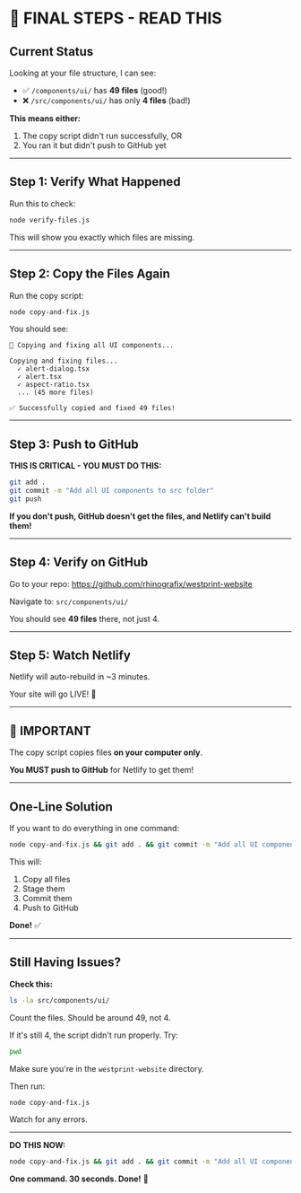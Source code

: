 # 🎯 FINAL STEPS - READ THIS

## Current Status

Looking at your file structure, I can see:

- ✅ `/components/ui/` has **49 files** (good!)
- ❌ `/src/components/ui/` has only **4 files** (bad!)

**This means either:**
1. The copy script didn't run successfully, OR
2. You ran it but didn't push to GitHub yet

---

## Step 1: Verify What Happened

Run this to check:

```bash
node verify-files.js
```

This will show you exactly which files are missing.

---

## Step 2: Copy the Files Again

Run the copy script:

```bash
node copy-and-fix.js
```

You should see:

```
🚀 Copying and fixing all UI components...

Copying and fixing files...
  ✓ alert-dialog.tsx
  ✓ alert.tsx
  ✓ aspect-ratio.tsx
  ... (45 more files)

✅ Successfully copied and fixed 49 files!
```

---

## Step 3: Push to GitHub

**THIS IS CRITICAL - YOU MUST DO THIS:**

```bash
git add .
git commit -m "Add all UI components to src folder"
git push
```

**If you don't push, GitHub doesn't get the files, and Netlify can't build them!**

---

## Step 4: Verify on GitHub

Go to your repo: https://github.com/rhinografix/westprint-website

Navigate to: `src/components/ui/`

You should see **49 files** there, not just 4.

---

## Step 5: Watch Netlify

Netlify will auto-rebuild in ~3 minutes.

Your site will go LIVE! 🚀

---

## 🚨 IMPORTANT

The copy script copies files **on your computer only**.

**You MUST push to GitHub** for Netlify to get them!

---

## One-Line Solution

If you want to do everything in one command:

```bash
node copy-and-fix.js && git add . && git commit -m "Add all UI components" && git push
```

This will:
1. Copy all files
2. Stage them
3. Commit them
4. Push to GitHub

**Done!** ✅

---

## Still Having Issues?

**Check this:**

```bash
ls -la src/components/ui/
```

Count the files. Should be around 49, not 4.

If it's still 4, the script didn't run properly. Try:

```bash
pwd
```

Make sure you're in the `westprint-website` directory.

Then run:

```bash
node copy-and-fix.js
```

Watch for any errors.

---

**DO THIS NOW:**

```bash
node copy-and-fix.js && git add . && git commit -m "Add all UI components" && git push
```

**One command. 30 seconds. Done!** 🎉
